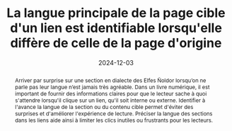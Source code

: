 ---
title: La langue principale de la page cible d'un lien est identifiable lorsqu'elle diffère de celle de la page d'origine
abstract: Arriver par surprise sur une section en dialecte des Elfes Ñoldor lorsqu’on ne parle pas leur langue n’est jamais très agréable. Dans un livre numérique, il est important de fournir des informations claires pour que le lecteur sache à quoi s'attendre lorsqu'il clique sur un lien, qu'il soit interne ou externe. Identifier à l'avance la langue de la section ou du contenu cible permet d'éviter des surprises et d'améliorer l'expérience de lecture. Préciser la langue des sections dans les liens aide ainsi à limiter les clics inutiles ou frustrants pour les lecteurs.
categories: ["Internationalisation"]
agrege: O4126-E037
opquast: '4 126'
indiceebook: '37'
description: "Règle n° 037"
before: "036"
weight: "037"
after: "038"
actif: '1'
layout: rules
date: 2024-12-03
tags: ["Utilisabilité", "Accessibilité"]
objectif: ["Permettre aux lecteurs et aux outils de lecture, notamment les outils de synthèse vocale, d'anticiper un changement de langue lors de la navigation dans un livre numérique.", "
Éviter que les lecteurs accèdent à une section ou un contenu dont ils ne comprennent pas la langue, en indiquant clairement la langue cible à l'avance."]
Meo: ["La langue cible d'un lien peut être indiquée de plusieurs manières&nbsp;:

* Via le libellé du lien, rédigé dans la langue cible, ce qui permet au lecteur d'anticiper le changement de langue
* Éventuellement à l'aide d'une icône appropriée, telle qu'un symbole ou un indicateur visuel (comme un drapeau), bien que l'usage d'icônes soit moins courant dans les livres numériques et puisse dépendre du contexte de mise en page.
* Éventuellement de manière explicite dans le libellé du lien ou dans son contexte immédiat, en mentionnant clairement la langue cible directement dans le texte ou les informations autour du lien."]
Controle: ["
* Identifier manuellement les liens dont le contenu de la section ou du document cible n'est pas rédigé dans la même langue que celle de la section actuelle.
            * Vérifier, pour chacun de ces liens, que le lecteur est immédiatement informé de la langue du contenu cible, soit à travers le libellé du lien (rédigé dans la langue cible), soit par un indicateur visuel approprié, soit par une indication explicite dans le contexte du lien."
]
epubcheck: false 
ace: false
humancheck: true
ReadiumGoToolkit: 
Source: ["Opquast"]
Referentiel: [""]
steps: ["Éditorial", "Fabrication"]
---